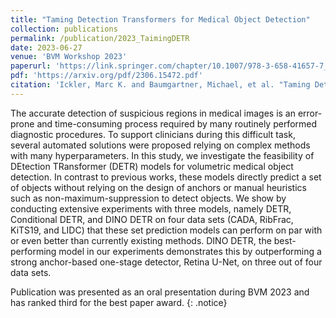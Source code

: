 ```yaml
---
title: "Taming Detection Transformers for Medical Object Detection"
collection: publications
permalink: /publication/2023_TaimingDETR
date: 2023-06-27
venue: 'BVM Workshop 2023'
paperurl: 'https://link.springer.com/chapter/10.1007/978-3-658-41657-7_39'
pdf: 'https://arxiv.org/pdf/2306.15472.pdf'
citation: 'Ickler, Marc K. and Baumgartner, Michael, et al. "Taming Detection Transformers for Medical Object Detection." BVM Workshop. Wiesbaden: Springer Fachmedien Wiesbaden, 2023.'
---
```


The accurate detection of suspicious regions in medical images is an error-prone and time-consuming process required by many routinely performed diagnostic procedures. To support clinicians during this difficult task, several automated solutions were proposed relying on complex methods with many hyperparameters. In this study, we investigate the feasibility of DEtection TRansformer (DETR) models for volumetric medical object detection. In contrast to previous works, these models directly predict a set of objects without relying on the design of anchors or manual heuristics such as non-maximum-suppression to detect objects. We show by conducting extensive experiments with three models, namely DETR, Conditional DETR, and DINO DETR on four data sets (CADA, RibFrac, KiTS19, and LIDC) that these set prediction models can perform on par with or even better than currently existing methods. DINO DETR, the best-performing model in our experiments demonstrates this by outperforming a strong anchor-based one-stage detector, Retina U-Net, on three out of four data sets.

Publication was presented as an oral presentation during BVM 2023 and has ranked third for the best paper award.
{: .notice}
